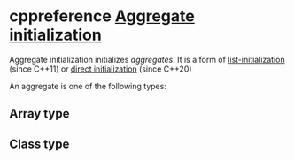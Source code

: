 # cppreference [Aggregate initialization](https://en.cppreference.com/w/cpp/language/aggregate_initialization)

Aggregate initialization initializes *aggregates*. It is a form of [list-initialization](https://en.cppreference.com/w/cpp/language/list_initialization) (since C++11) or [direct initialization](https://en.cppreference.com/w/cpp/language/direct_initialization) (since C++20)

An aggregate is one of the following types:

## Array type



## Class type